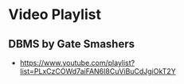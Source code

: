 # Video Playlist
## DBMS by Gate Smashers
- https://www.youtube.com/playlist?list=PLxCzCOWd7aiFAN6I8CuViBuCdJgiOkT2Y
